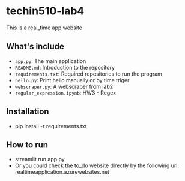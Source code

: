 # techin510-lab4
This is a real_time app website

## What's include
- `app.py`: The main application
- `README.md`: Introduction to the repository
- `requirements.txt`: Required repositories to run the program
- `hello.py`: Print hello manually or by time triger
- `webscraper.py`: A webscraper from lab2
- `regular_expression.ipynb`: HW3 - Regex

## Installation
- pip install -r requirements.txt

## How to run
- streamlit run app.py
- Or you could check the to_do website directly by the following url: realtimeapplication.azurewebsites.net

